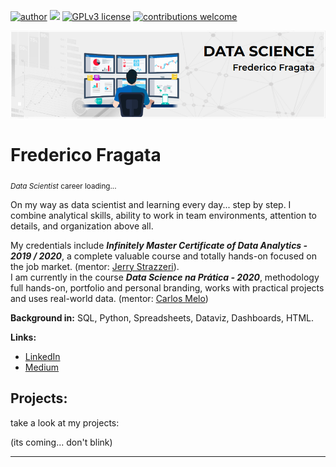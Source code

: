 [![author](https://img.shields.io/badge/author-carlosfab-red.svg)](https://www.linkedin.com/in/fredericofragata/) [![](https://img.shields.io/badge/python-3.7+-blue.svg)](https://www.python.org/downloads/release/python-365/) [![GPLv3 license](https://img.shields.io/badge/License-GPLv3-blue.svg)](http://perso.crans.org/besson/LICENSE.html) [![contributions welcome](https://img.shields.io/badge/contributions-welcome-brightgreen.svg?style=flat)](https://github.com/fredtaranto/data_science/issues)

<p align="center">
  <img src="banner.png" >
</p>

# Frederico Fragata
<sub>*Data Scientist* career loading...</sub>

On my way as data scientist and learning every day... step by step. I combine analytical skills, ability to work in team environments, attention to details, and organization above all.

My credentials include ***Infinitely Master Certificate of Data Analytics - 2019 / 2020***, a complete valuable course and totally hands-on focused on the job market. (mentor: [Jerry Strazzeri](https://www.linkedin.com/in/jerrystrazzeri/)).<br> 
I am currently in the course ***Data Science na Prática - 2020***, methodology full hands-on, portfolio and personal branding, works with practical projects and uses real-world data. (mentor: [Carlos Melo](https://github.com/carlosfab))

**Background in:** SQL, Python, <!--Statistical inference, -->Spreadsheets, Dataviz, Dashboards, HTML.

**Links:**
* [LinkedIn](https://www.linkedin.com/in/fredericofragata/)
* [Medium](https://medium.com/@fredtaranto)


## Projects:
take a look at my projects:

(its coming... don't blink)


<!--
* **Como usar o Histograma para Data Science:** https://bit.ly/2L2cMwy  -->


---




